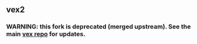 ## vex2

### WARNING: this fork is deprecated (merged upstream). See the main [vex repo](https://github.com/HubSpot/vex) for updates.
